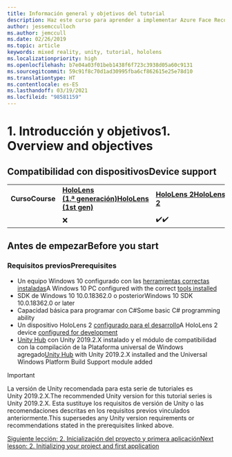 ```yaml
---
title: Información general y objetivos del tutorial
description: Haz este curso para aprender a implementar Azure Face Recognition dentro de una aplicación de realidad mixta.
author: jessemcculloch
ms.author: jemccull
ms.date: 02/26/2019
ms.topic: article
keywords: mixed reality, unity, tutorial, hololens
ms.localizationpriority: high
ms.openlocfilehash: b7e04a03f01beb1438f6f723c3938d05a60c9131
ms.sourcegitcommit: 59c91f8c70d1ad30995fba6cf862615e25e78d10
ms.translationtype: HT
ms.contentlocale: es-ES
ms.lasthandoff: 03/19/2021
ms.locfileid: "98581159"
---
```

# <a name="1-overview-and-objectives"></a><span data-ttu-id="bbf2e-104">1. Introducción y objetivos</span><span class="sxs-lookup"><span data-stu-id="bbf2e-104">1. Overview and objectives</span></span>

## <a name="device-support"></a><span data-ttu-id="bbf2e-105">Compatibilidad con dispositivos</span><span class="sxs-lookup"><span data-stu-id="bbf2e-105">Device support</span></span>

<table>
    <colgroup>
    <col width="25%" />
    <col width="25%" />
    <col width="25%" />
    <col width="25%" />
    </colgroup>
    <tr>
        <td><span data-ttu-id="bbf2e-106"><strong>Curso</strong></span><span class="sxs-lookup"><span data-stu-id="bbf2e-106"><strong>Course</strong></span></span></td>
        <td><span data-ttu-id="bbf2e-107"><a href="/hololens/hololens1-hardware"><strong>HoloLens (1.ª generación)</strong></a></span><span class="sxs-lookup"><span data-stu-id="bbf2e-107"><a href="/hololens/hololens1-hardware"><strong>HoloLens (1st gen)</strong></a></span></span></td>
        <td><span data-ttu-id="bbf2e-108"><a href="https://www.microsoft.com//hololens/hardware"><strong>HoloLens 2</strong></a></span><span class="sxs-lookup"><span data-stu-id="bbf2e-108"><a href="https://www.microsoft.com//hololens/hardware"><strong>HoloLens 2</strong></a></span></span></td>
        <td><span data-ttu-id="bbf2e-109"><a href="../../../discover/immersive-headset-hardware-details.md"><strong>Cascos envolventes</strong></a></span><span class="sxs-lookup"><span data-stu-id="bbf2e-109"><a href="../../../discover/immersive-headset-hardware-details.md"><strong>Immersive headsets</strong></a></span></span></td>
    </tr>
     <tr>
        <td></td>
        <td>❌</td>
        <td><span data-ttu-id="bbf2e-110">✔️</span><span class="sxs-lookup"><span data-stu-id="bbf2e-110">✔️</span></span></td>
        <td>❌</td>
    </tr>
</table>

## <a name="before-you-start"></a><span data-ttu-id="bbf2e-111">Antes de empezar</span><span class="sxs-lookup"><span data-stu-id="bbf2e-111">Before you start</span></span>

### <a name="prerequisites"></a><span data-ttu-id="bbf2e-112">Requisitos previos</span><span class="sxs-lookup"><span data-stu-id="bbf2e-112">Prerequisites</span></span>

* <span data-ttu-id="bbf2e-113">Un equipo Windows 10 configurado con las [herramientas correctas instaladas](../../install-the-tools.md)</span><span class="sxs-lookup"><span data-stu-id="bbf2e-113">A Windows 10 PC configured with the correct [tools installed](../../install-the-tools.md)</span></span>
* <span data-ttu-id="bbf2e-114">SDK de Windows 10 10.0.18362.0 o posterior</span><span class="sxs-lookup"><span data-stu-id="bbf2e-114">Windows 10 SDK 10.0.18362.0 or later</span></span>
* <span data-ttu-id="bbf2e-115">Capacidad básica para programar con C#</span><span class="sxs-lookup"><span data-stu-id="bbf2e-115">Some basic C# programming ability</span></span>
* <span data-ttu-id="bbf2e-116">Un dispositivo HoloLens 2 [configurado para el desarrollo](../../platform-capabilities-and-apis/using-visual-studio.md#enabling-developer-mode)</span><span class="sxs-lookup"><span data-stu-id="bbf2e-116">A HoloLens 2 device [configured for development](../../platform-capabilities-and-apis/using-visual-studio.md#enabling-developer-mode)</span></span>
* <span data-ttu-id="bbf2e-117"><a href="https://docs.unity3d.com/Manual/GettingStartedInstallingHub.html" target="_blank">Unity Hub</a> con Unity 2019.2.X instalado y el módulo de compatibilidad con la compilación de la Plataforma universal de Windows agregado</span><span class="sxs-lookup"><span data-stu-id="bbf2e-117"><a href="https://docs.unity3d.com/Manual/GettingStartedInstallingHub.html" target="_blank">Unity Hub</a> with Unity 2019.2.X installed and the Universal Windows Platform Build Support module added</span></span>

> [!IMPORTANT]
> <span data-ttu-id="bbf2e-118">La versión de Unity recomendada para esta serie de tutoriales es Unity 2019.2.X.</span><span class="sxs-lookup"><span data-stu-id="bbf2e-118">The recommended Unity version for this tutorial series is Unity 2019.2.X.</span></span> <span data-ttu-id="bbf2e-119">Esta sustituye los requisitos de versión de Unity o las recomendaciones descritas en los requisitos previos vinculados anteriormente.</span><span class="sxs-lookup"><span data-stu-id="bbf2e-119">This supersedes any Unity version requirements or recommendations stated in the prerequisites linked above.</span></span>

[<span data-ttu-id="bbf2e-120">Siguiente lección: 2. Inicialización del proyecto y primera aplicación</span><span class="sxs-lookup"><span data-stu-id="bbf2e-120">Next lesson: 2. Initializing your project and first application</span></span>](./mr-learning-base-02.md)